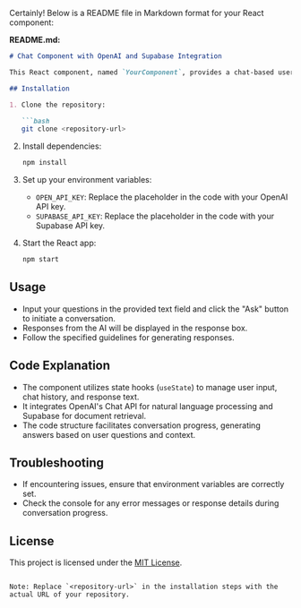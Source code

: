 Certainly! Below is a README file in Markdown format for your React component:

**README.md:**

```markdown
# Chat Component with OpenAI and Supabase Integration

This React component, named `YourComponent`, provides a chat-based user interface integrating the OpenAI Chat API and Supabase for document retrieval. Users can interact with the chat UI to ask questions and receive AI-generated responses while maintaining conversation history.

## Installation

1. Clone the repository:

   ```bash
   git clone <repository-url>
   ```

2. Install dependencies:

   ```bash
   npm install
   ```

3. Set up your environment variables:

   - `OPEN_API_KEY`: Replace the placeholder in the code with your OpenAI API key.
   - `SUPABASE_API_KEY`: Replace the placeholder in the code with your Supabase API key.

4. Start the React app:

   ```bash
   npm start
   ```

## Usage

- Input your questions in the provided text field and click the "Ask" button to initiate a conversation.
- Responses from the AI will be displayed in the response box.
- Follow the specified guidelines for generating responses.

## Code Explanation

- The component utilizes state hooks (`useState`) to manage user input, chat history, and response text.
- It integrates OpenAI's Chat API for natural language processing and Supabase for document retrieval.
- The code structure facilitates conversation progress, generating answers based on user questions and context.

## Troubleshooting

- If encountering issues, ensure that environment variables are correctly set.
- Check the console for any error messages or response details during conversation progress.

## License

This project is licensed under the [MIT License](LICENSE).
```

Note: Replace `<repository-url>` in the installation steps with the actual URL of your repository.